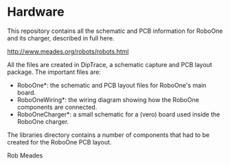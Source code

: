 # Hardware
This repository contains all the schematic and PCB information for RoboOne and its charger, described in full here.

http://www.meades.org/robots/robots.html

All the files are created in DipTrace, a schematic capture and PCB layout package.  The important files are:

- RoboOne*: the schematic and PCB layout files for RoboOne's main board.
- RoboOneWiring*: the wiring diagram showing how the RoboOne components are connected.
- RoboOneCharger*: a small schematic for a (vero) board used inside the RoboOne charger.

The libraries directory contains a number of components that had to be created for the RoboOne PCB layout.

Rob Meades
